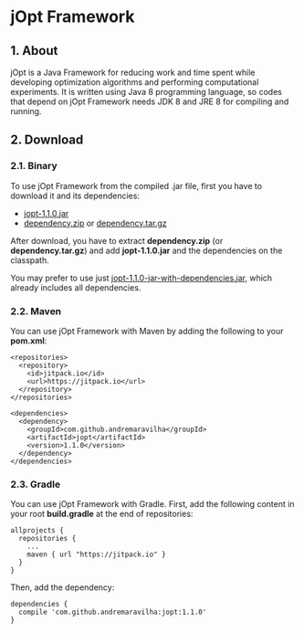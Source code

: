 # jOpt Framework

## 1. About

jOpt is a Java Framework for reducing work and time spent while developing optimization algorithms and performing computational experiments. It is written using Java 8 programming language, so codes that depend on jOpt Framework needs JDK 8 and JRE 8 for compiling and running.

## 2. Download ##

### 2.1. Binary

To use jOpt Framework from the compiled .jar file, first you have to download it and its dependencies:
* [jopt-1.1.0.jar](https://github.com/andremaravilha/jopt/releases/download/1.1.0/jopt-1.1.0.jar)
* [dependency.zip](https://github.com/andremaravilha/jopt/releases/download/1.1.0/dependency.zip) or [dependency.tar.gz](https://github.com/andremaravilha/jopt/releases/download/1.1.0/dependency.tar.gz)

After download, you have to extract **dependency.zip** (or **dependency.tar.gz**) and add **jopt-1.1.0.jar** and the dependencies on the classpath.

You may prefer to use just [jopt-1.1.0-jar-with-dependencies.jar](https://github.com/andremaravilha/jopt/releases/download/1.1.0/jopt-1.1.0-jar-with-dependencies.jar), which already includes all dependencies.

### 2.2. Maven

You can use jOpt Framework with Maven by adding the following to your **pom.xml**:

```
<repositories>
  <repository>
    <id>jitpack.io</id>
    <url>https://jitpack.io</url>
  </repository>
</repositories>

<dependencies>
  <dependency>
    <groupId>com.github.andremaravilha</groupId>
    <artifactId>jopt</artifactId>
    <version>1.1.0</version>
  </dependency>
</dependencies>
```

### 2.3. Gradle

You can use jOpt Framework with Gradle. First, add the following content in your root **build.gradle** at the end of repositories:

```
allprojects {
  repositories {
    ...
    maven { url "https://jitpack.io" }
  }
}
```

Then, add the dependency:

```
dependencies {
  compile 'com.github.andremaravilha:jopt:1.1.0'
}
```
